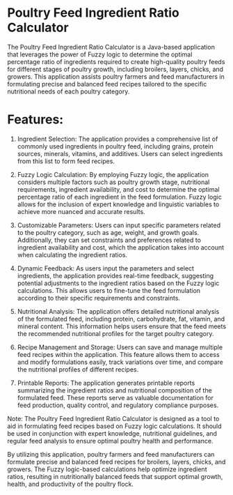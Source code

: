 # Poultry Feed Ingredient Ratio Calculator

The Poultry Feed Ingredient Ratio Calculator is a Java-based application that leverages the power of Fuzzy logic to determine the optimal percentage ratio of ingredients required to create high-quality poultry feeds for different stages of poultry growth, including broilers, layers, chicks, and growers. This application assists poultry farmers and feed manufacturers in formulating precise and balanced feed recipes tailored to the specific nutritional needs of each poultry category.

# Features:
1. Ingredient Selection: The application provides a comprehensive list of commonly used ingredients in poultry feed, including grains, protein sources, minerals, vitamins, and additives. Users can select ingredients from this list to form feed recipes.

2. Fuzzy Logic Calculation: By employing Fuzzy logic, the application considers multiple factors such as poultry growth stage, nutritional requirements, ingredient availability, and cost to determine the optimal percentage ratio of each ingredient in the feed formulation. Fuzzy logic allows for the inclusion of expert knowledge and linguistic variables to achieve more nuanced and accurate results.

3. Customizable Parameters: Users can input specific parameters related to the poultry category, such as age, weight, and growth goals. Additionally, they can set constraints and preferences related to ingredient availability and cost, which the application takes into account when calculating the ingredient ratios.

4. Dynamic Feedback: As users input the parameters and select ingredients, the application provides real-time feedback, suggesting potential adjustments to the ingredient ratios based on the Fuzzy logic calculations. This allows users to fine-tune the feed formulation according to their specific requirements and constraints.

5. Nutritional Analysis: The application offers detailed nutritional analysis of the formulated feed, including protein, carbohydrate, fat, vitamin, and mineral content. This information helps users ensure that the feed meets the recommended nutritional profiles for the target poultry category.

6. Recipe Management and Storage: Users can save and manage multiple feed recipes within the application. This feature allows them to access and modify formulations easily, track variations over time, and compare the nutritional profiles of different recipes.

7. Printable Reports: The application generates printable reports summarizing the ingredient ratios and nutritional composition of the formulated feed. These reports serve as valuable documentation for feed production, quality control, and regulatory compliance purposes.

Note: The Poultry Feed Ingredient Ratio Calculator is designed as a tool to aid in formulating feed recipes based on Fuzzy logic calculations. It should be used in conjunction with expert knowledge, nutritional guidelines, and regular feed analysis to ensure optimal poultry health and performance.

By utilizing this application, poultry farmers and feed manufacturers can formulate precise and balanced feed recipes for broilers, layers, chicks, and growers. The Fuzzy logic-based calculations help optimize ingredient ratios, resulting in nutritionally balanced feeds that support optimal growth, health, and productivity of the poultry flock.